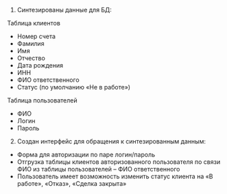 1) Синтезированы данные для БД:

Таблица клиентов
- Номер счета
- Фамилия
- Имя
- Отчество
- Дата рождения
- ИНН
- ФИО ответственного
- Статус (по умолчанию «Не в работе»)

Таблица пользователей
- ФИО
- Логин
- Пароль

2) Создан интерфейс для обращения к синтезированным данным:
- Форма для авторизации по паре логин/пароль
- Отгрузка таблицы клиентов авторизованного пользователя по связи ФИО из таблицы пользователей – ФИО ответственного
- Пользователь имеет возможность изменить статус клиента на «В работе», «Отказ», «Сделка закрыта»
